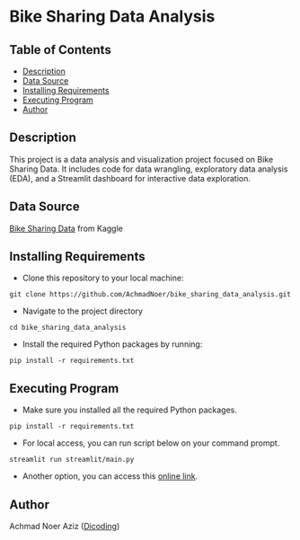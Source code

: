 # Bike Sharing Data Analysis

## Table of Contents
- [Description](#description)
- [Data Source](#data-source)
- [Installing Requirements](#installing-requirements)
- [Executing Program](#executing-program)
- [Author](#author)

## Description

This project is a data analysis and visualization project focused on Bike Sharing Data. It includes code for data wrangling, exploratory data analysis (EDA), and a Streamlit dashboard for interactive data exploration.

## Data Source

[Bike Sharing Data]("https://www.kaggle.com/datasets/lakshmi25npathi/bike-sharing-dataset") from Kaggle 

## Installing Requirements

* Clone this repository to your local machine:
```
git clone https://github.com/AchmadNoer/bike_sharing_data_analysis.git
```

* Navigate to the project directory
```
cd bike_sharing_data_analysis
```

* Install the required Python packages by running:
```
pip install -r requirements.txt
```
## Executing Program

* Make sure you installed all the required Python packages.
```
pip install -r requirements.txt
```

* For local access, you can run script below on your command prompt.
```
streamlit run streamlit/main.py
```

* Another option, you can access this [online link]("https://achmadnoer-analyzing-bike-sharing-data.streamlit.app").

## Author

Achmad Noer Aziz ([Dicoding]("https://www.dicoding.com/users/achmadnoer/academies"))